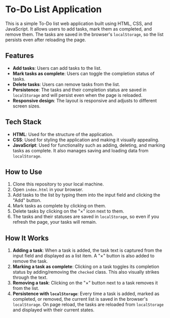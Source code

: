 # To-Do List Application

This is a simple To-Do list web application built using HTML, CSS, and JavaScript. It allows users to add tasks, mark them as completed, and remove them. The tasks are saved in the browser's `localStorage`, so the list persists even after reloading the page.

## Features

- **Add tasks**: Users can add tasks to the list.
- **Mark tasks as complete**: Users can toggle the completion status of tasks.
- **Delete tasks**: Users can remove tasks from the list.
- **Persistence**: The tasks and their completion status are saved in `localStorage` and will persist even when the page is reloaded.
- **Responsive design**: The layout is responsive and adjusts to different screen sizes.

## Tech Stack

- **HTML**: Used for the structure of the application.
- **CSS**: Used for styling the application and making it visually appealing.
- **JavaScript**: Used for functionality such as adding, deleting, and marking tasks as complete. It also manages saving and loading data from `localStorage`.

## How to Use

1. Clone this repository to your local machine.
2. Open `index.html` in your browser.
3. Add tasks to the list by typing them into the input field and clicking the "Add" button.
4. Mark tasks as complete by clicking on them.
5. Delete tasks by clicking on the "×" icon next to them.
6. The tasks and their statuses are saved in `localStorage`, so even if you refresh the page, your tasks will remain.

## How It Works

1. **Adding a task**: When a task is added, the task text is captured from the input field and displayed as a list item. A "×" button is also added to remove the task.
2. **Marking a task as complete**: Clicking on a task toggles its completion status by adding/removing the `checked` class. This also visually strikes through the text.
3. **Removing a task**: Clicking on the "×" button next to a task removes it from the list.
4. **Persistence with `localStorage`**: Every time a task is added, marked as completed, or removed, the current list is saved in the browser's `localStorage`. On page reload, the tasks are reloaded from `localStorage` and displayed with their current states.

